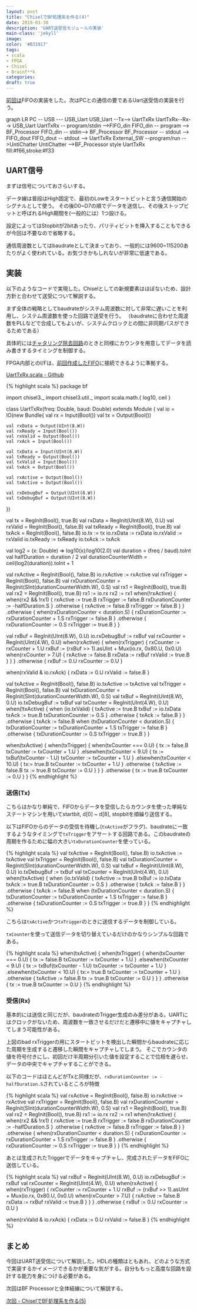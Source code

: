 ```yaml
---
layout: post
title: "ChiselでBF処理系を作る(4)"
date: 2019-03-30
description: 'UART送受信モジュールの実装'
main-class: 'jekyll'
image: 
color: '#B31917'
tags:
- scala
- FPGA
- Chisel
- Brainf**k
categories:
draft: true
---
```


[前回は](https://kamiyaowl.github.io/blog/chisel-bf-3/)FIFOの実装をした。次はPCとの通信の要であるUart送受信の実装を行う。


<div class="mermaid">
graph LR
    PC -- USB --- USB_Uart
    USB_Uart --Tx--> UartTxRx
    UartTxRx--Rx--> USB_Uart
    UartTxRx -- program/stdin -->FIFO_din
    FIFO_din -- program --> BF_Processor
    FIFO_din -- stdin--> BF_Processor
    BF_Processor -- stdout --> FIFO_dout
    FIFO_dout -- stdout --> UartTxRx
    External_SW --program/run -->UntiChatter
    UntiChatter -->BF_Processor
    style UartTxRx fill:#f66,stroke:#f33
</div>

## UART信号

まずは信号についておさらいする。

<script type="WaveDrom">
{signal: [
  {name: 'uart', wave: '10333333331.', period: 1.5 },
]}
</script>

データ線は普段はHigh固定で、最初のLowをスタートビットと言う通信開始のシグナルとして使う。
その後D0~D7の順でデータを送信し、その後ストップビットと呼ばれるHigh期間を(一般的には）1つ設ける。

設定によってはStopbitが2bitあったり、パリティビットを挿入することもできるが今回は不要なので省略する。

通信周波数としてはbaudrateとして決まっており、一般的には9600~115200あたりがよく使われている。お気づきかもしれないが非常に低速である。


## 実装

以下のようなコードで実現した。Chiselとしての新規要素はほぼないため、設計方針と合わせて送受について解説する。

まず全体の戦略としてbaudrateがシステム周波数に対して非常に遅いことを利用し、システム周波数を使った回路で送受を行う。
（baudrateに合わせた周波数をPLLなどで合成してもよいが、システムクロックとの間に非同期パスができるためである）

具体的には[チャタリング除去回路](https://kamiyaowl.github.io/blog/chisel-bf-2/)のときと同様にカウンタを用意してデータを読み書きするタイミングを制御する。

FPGA内部とのI/Fは、[前回作成したFIFO](https://kamiyaowl.github.io/blog/chisel-bf-2/)に接続できるように準拠する。

[UartTxRx.scala - Github](https://github.com/kamiyaowl/chisel-practice/blob/master/src/main/scala/bf/UartTxRx.scala)

{% highlight scala %}
package bf

import chisel3._
import chisel3.util._
import scala.math.{ log10, ceil }

class UartTxRx(freq: Double, baud: Double) extends Module {
  val io = IO(new Bundle{
    val rx = Input(Bool())
    val tx = Output(Bool())

    val rxData = Output(UInt(8.W))
    val rxReady = Input(Bool())
    val rxValid = Output(Bool())
    val rxAck = Input(Bool())

    val txData = Input(UInt(8.W))
    val txReady = Output(Bool())
    val txValid = Input(Bool())
    val txAck = Output(Bool())

    val rxActive = Output(Bool())
    val txActive = Output(Bool())

    val rxDebugBuf = Output(UInt(8.W))
    val txDebugBuf = Output(UInt(8.W))
  })

  val tx = RegInit(Bool(), true.B)
  val rxData = RegInit(UInt(8.W), 0.U)
  val rxValid = RegInit(Bool(), false.B)
  val txReady = RegInit(Bool(), true.B)
  val txAck = RegInit(Bool(), false.B)
  io.tx := tx
  io.rxData := rxData
  io.rxValid := rxValid
  io.txReady := txReady
  io.txAck := txAck

  val log2 = (x: Double) => log10(x)/log10(2.0)
  val duration = (freq / baud).toInt
  val halfDuration = duration / 2
  val durationCounterWidth = ceil(log2(duration)).toInt + 1

  val rxActive = RegInit(Bool(), false.B)
  io.rxActive := rxActive
  val rxTrigger = RegInit(Bool(), false.B)
  val rxDurationCounter = RegInit(SInt(durationCounterWidth.W), 0.S)
  val rx1 = RegInit(Bool(), true.B)
  val rx2 = RegInit(Bool(), true.B)
  rx1 := io.rx
  rx2 := rx1
  when(!rxActive) {
    when(rx2 && !rx1) {
      rxActive := true.B
      rxTrigger := false.B
      rxDurationCounter := -halfDuration.S
    } .otherwise {
      rxActive := false.B
      rxTrigger := false.B
    }
  } .otherwise {
    when(rxDurationCounter < duration.S) {
      rxDurationCounter := rxDurationCounter + 1.S
      rxTrigger := false.B
    } .otherwise {
      rxDurationCounter := 0.S
      rxTrigger := true.B
    }
  }

  val rxBuf = RegInit(UInt(8.W), 0.U)
  io.rxDebugBuf := rxBuf
  val rxCounter = RegInit(UInt(4.W), 0.U)
  when(rxActive) {
    when(rxTrigger) {
      rxCounter := rxCounter + 1.U
      rxBuf := (rxBuf >> 1).asUInt + Mux(io.rx, 0x80.U, 0x0.U)
      when(rxCounter > 7.U) {
        rxActive := false.B
        rxData := rxBuf
        rxValid := true.B
      }
    }
  } .otherwise {
    rxBuf := 0.U
    rxCounter := 0.U
  }

  when(rxValid & io.rxAck) {
    rxData := 0.U
    rxValid := false.B
  }

  val txActive = RegInit(Bool(), false.B)
  io.txActive := txActive
  val txTrigger = RegInit(Bool(), false.B)
  val txDurationCounter = RegInit(SInt(durationCounterWidth.W), 0.S) 
  val txBuf = RegInit(UInt(8.W), 0.U)
  io.txDebugBuf := txBuf
  val txCounter = RegInit(UInt(4.W), 0.U)
  when(!txActive) {
    when (io.txValid) {
      txActive := true.B
      txBuf := io.txData
      txAck := true.B
      txDurationCounter := 0.S
    } .otherwise {
      txAck := false.B
    }
  } .otherwise {
    txAck := false.B
    when (txDurationCounter < duration.S) {
      txDurationCounter := txDurationCounter + 1.S
      txTrigger := false.B
    } .otherwise {
      txDurationCounter := 0.S
      txTrigger := true.B
    }
  }

  when(txActive) {
    when(txTrigger) {
      when(txCounter === 0.U) {
        tx := false.B
        txCounter := txCounter + 1.U
      } .elsewhen(txCounter < 9.U) {
        tx := txBuf(txCounter - 1.U)
        txCounter := txCounter + 1.U
      } .elsewhen(txCounter < 10.U) {
        tx:= true.B
        txCounter := txCounter + 1.U
      } .otherwise {
        txActive := false.B
        tx := true.B
        txCounter := 0.U
      }
    }
  } .otherwise {
    tx := true.B
    txCounter := 0.U
  }
}
{% endhighlight %}


### 送信(Tx)

こちらはかなり単純で、FIFOからデータを受信したらカウンタを使った単純なステートマシンを用いてstartbit, d[0] ~ d[8], stopbitを順繰り送信する。

以下はFIFOからのデータの受信を待機し(`txActive`がフラグ)、baudrateに一致するようなタイミングで`txTrigger`をアサートする回路である。このbaudrateの周期を作るために幅の大きい`txDurationCounter`を使っている。

{% highlight scala %}
val txActive = RegInit(Bool(), false.B)
io.txActive := txActive
val txTrigger = RegInit(Bool(), false.B)
val txDurationCounter = RegInit(SInt(durationCounterWidth.W), 0.S) 
val txBuf = RegInit(UInt(8.W), 0.U)
io.txDebugBuf := txBuf
val txCounter = RegInit(UInt(4.W), 0.U)
when(!txActive) {
  when (io.txValid) {
    txActive := true.B
    txBuf := io.txData
    txAck := true.B
    txDurationCounter := 0.S
  } .otherwise {
    txAck := false.B
  }
} .otherwise {
  txAck := false.B
  when (txDurationCounter < duration.S) {
    txDurationCounter := txDurationCounter + 1.S
    txTrigger := false.B
  } .otherwise {
    txDurationCounter := 0.S
    txTrigger := true.B
  }
}
{% endhighlight %}

こちらは`txActive`かつ`txTrigger`のときに送信するデータを制御している。

`txCounter`を使って送信データを切り替えているだけのかなりシンプルな回路である。

{% highlight scala %}
when(txActive) {
  when(txTrigger) {
    when(txCounter === 0.U) {
      tx := false.B
      txCounter := txCounter + 1.U
    } .elsewhen(txCounter < 9.U) {
      tx := txBuf(txCounter - 1.U)
      txCounter := txCounter + 1.U
    } .elsewhen(txCounter < 10.U) {
      tx:= true.B
      txCounter := txCounter + 1.U
    } .otherwise {
      txActive := false.B
      tx := true.B
      txCounter := 0.U
    }
  }
} .otherwise {
  tx := true.B
  txCounter := 0.U
}
{% endhighlight %}

### 受信(Rx)

基本的には送信と同じだが、baudrateのTrigger生成のみ差分がある。UARTにはクロックがないため、周波数を一致させるだけだと遷移中に値をキャプチャしてしまう可能性がある。

<script type="WaveDrom">
{signal: [
  {name: 'uart', wave: '10333333331.', period: 1.5 },
  {},
  {name: 'bad rxTrigger', wave: 'z..0..10.10.10.10.10.10.10.10.......', period: 0.5 },
  {},
  {name: 'gool txTrigger', wave: 'z..0...10.10.10.10.10.10.10.10......', period: 0.5 },
]}
</script>

上図のbad rxTriggerの用にスタートビットを検出した瞬間からbaudrateに応じた周期を生成すると遷移した瞬間をキャプチャしてしまう。
そこでカウンタの値を符号付きにし、初回だけ半周期分引いた値を設定することで位相を遅らせ、データの中央でキャプチャすることができる。

以下のコードはほとんどがTxと同様だが、`rxDurationCounter := -halfDuration.S`されているところが特徴

{% highlight scala %}
val rxActive = RegInit(Bool(), false.B)
io.rxActive := rxActive
val rxTrigger = RegInit(Bool(), false.B)
val rxDurationCounter = RegInit(SInt(durationCounterWidth.W), 0.S)
val rx1 = RegInit(Bool(), true.B)
val rx2 = RegInit(Bool(), true.B)
rx1 := io.rx
rx2 := rx1
when(!rxActive) {
  when(rx2 && !rx1) {
    rxActive := true.B
    rxTrigger := false.B
    rxDurationCounter := -halfDuration.S
  } .otherwise {
    rxActive := false.B
    rxTrigger := false.B
  }
} .otherwise {
  when(rxDurationCounter < duration.S) {
    rxDurationCounter := rxDurationCounter + 1.S
    rxTrigger := false.B
  } .otherwise {
    rxDurationCounter := 0.S
    rxTrigger := true.B
  }
}
{% endhighlight %}

あとは生成されたTriggerでデータをキャプチャし、完成されたデータをFIFOに送信している。

{% highlight scala %}
val rxBuf = RegInit(UInt(8.W), 0.U)
io.rxDebugBuf := rxBuf
val rxCounter = RegInit(UInt(4.W), 0.U)
when(rxActive) {
  when(rxTrigger) {
    rxCounter := rxCounter + 1.U
    rxBuf := (rxBuf >> 1).asUInt + Mux(io.rx, 0x80.U, 0x0.U)
    when(rxCounter > 7.U) {
      rxActive := false.B
      rxData := rxBuf
      rxValid := true.B
    }
  }
} .otherwise {
  rxBuf := 0.U
  rxCounter := 0.U
}

when(rxValid & io.rxAck) {
  rxData := 0.U
  rxValid := false.B
}
{% endhighlight %}

## まとめ

今回はUART送受信について解説した。HDLの種類はともあれ、どのような方式で実装するかイメージできるかが重要な気がする。自分ももっと高度な回路を設計する能力を身につける必要がある。

次回はBF Processorと全体結線について解説する。

[次回 - ChiselでBF処理系を作る(5)](https://kamiyaowl.github.io/blog/chisel-bf-5/)
